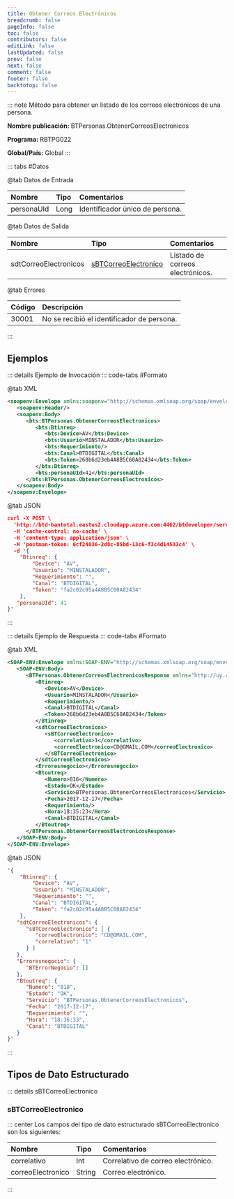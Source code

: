 ```yaml
---
title: Obtener Correos Electrónicos
breadcrumb: false
pageInfo: false
toc: false
contributors: false
editLink: false
lastUpdated: false
prev: false
next: false
comment: false
footer: false
backtotop: false
---
```


<!-- ABRE DATOS DEL MÉTODO -->
::: note Método para obtener un listado de los correos electrónicos de una persona.

**Nombre publicación:** BTPersonas.ObtenerCorreosElectronicos

**Programa:** RBTPG022

**Global/País:** Global
:::
<!-- CIERRA DATOS DEL MÉTODO -->

<!-- ABRE TABLA DE DATOS -->
::: tabs #Datos 

@tab Datos de Entrada

Nombre | Tipo | Comentarios
:--------- | :--------- | :---------
personaUId | Long | Identificador único de persona.

@tab Datos de Salida

Nombre | Tipo | Comentarios
:--------- | :----------- | :-----------
sdtCorreoElectronicos | [sBTCorreoElectronico](#sbtcorreoelectronico) | Listado de correos electrónicos.

@tab Errores

Código | Descripción
:--------- | :-----------
30001 | No se recibió el identificador de persona.
::: 
<!-- CIERRA TABLA DE DATOS -->

## **Ejemplos**

<!-- ABRE EJEMPLO DE INVOCACIÓN -->
::: details Ejemplo de Invocación 
::: code-tabs #Formato

@tab XML
```xml
<soapenv:Envelope xmlns:soapenv="http://schemas.xmlsoap.org/soap/envelope/" xmlns:bts="http://uy.com.dlya.bantotal/BTSOA/">
   <soapenv:Header/>
   <soapenv:Body>
      <bts:BTPersonas.ObtenerCorreosElectronicos>
         <bts:Btinreq>
            <bts:Device>AV</bts:Device>
            <bts:Usuario>MINSTALADOR</bts:Usuario>
            <bts:Requerimiento/>
            <bts:Canal>BTDIGITAL</bts:Canal>
            <bts:Token>268b6d23eb4A8B5C60A82434</bts:Token>
         </bts:Btinreq>
         <bts:personaUId>41</bts:personaUId>
      </bts:BTPersonas.ObtenerCorreosElectronicos>
   </soapenv:Body>
</soapenv:Envelope>
```

@tab JSON
```json
curl -X POST \
  'http://btd-bantotal.eastus2.cloudapp.azure.com:4462/btdeveloper/servlet/com.dlya.bantotal.odwsbt_BTPersonas_v1?ObtenerCorreosElectronicos=' \
  -H 'cache-control: no-cache' \
  -H 'content-type: application/json' \
  -H 'postman-token: 6cf24036-2d8c-85bd-13c6-f3c4d14533c4' \
  -d '{
	"Btinreq": {
		"Device": "AV",
		"Usuario": "MINSTALADOR",
		"Requerimiento": "",
		"Canal": "BTDIGITAL",
		"Token": "fa2c02c95a4A8B5C60A82434"
	},
   "personaUId": 41
}'
```
:::
<!-- CIERRA EJEMPLO DE INVOCACIÓN -->

<!-- ABRE EJEMPLO DE RESPUESTA -->
::: details Ejemplo de Respuesta 
::: code-tabs #Formato

@tab XML
```xml
<SOAP-ENV:Envelope xmlns:SOAP-ENV="http://schemas.xmlsoap.org/soap/envelope/" xmlns:xsd="http://www.w3.org/2001/XMLSchema" xmlns:SOAP-ENC="http://schemas.xmlsoap.org/soap/encoding/" xmlns:xsi="http://www.w3.org/2001/XMLSchema-instance">
   <SOAP-ENV:Body>
      <BTPersonas.ObtenerCorreosElectronicosResponse xmlns="http://uy.com.dlya.bantotal/BTSOA/">
         <Btinreq>
            <Device>AV</Device>
            <Usuario>MINSTALADOR</Usuario>
            <Requerimiento/>
            <Canal>BTDIGITAL</Canal>
            <Token>268b6d23eb4A8B5C60A82434</Token>
         </Btinreq>
         <sdtCorreoElectronicos>
            <sBTCorreoElectronico>
               <correlativo>1</correlativo>
               <correoElectronico>CD@GMAIL.COM</correoElectronico>
            </sBTCorreoElectronico>
         </sdtCorreoElectronicos>
         <Erroresnegocio></Erroresnegocio>
         <Btoutreq>
            <Numero>816</Numero>
            <Estado>OK</Estado>
            <Servicio>BTPersonas.ObtenerCorreosElectronicos</Servicio>
            <Fecha>2017-12-17</Fecha>
            <Requerimiento/>
            <Hora>18:35:23</Hora>
            <Canal>BTDIGITAL</Canal>
         </Btoutreq>
      </BTPersonas.ObtenerCorreosElectronicosResponse>
   </SOAP-ENV:Body>
</SOAP-ENV:Envelope>
```

@tab JSON
```json
'{
	"Btinreq": {
		"Device": "AV",
		"Usuario": "MINSTALADOR",
		"Requerimiento": "",
		"Canal": "BTDIGITAL",
		"Token": "fa2c02c95a4A8B5C60A82434"
	},
   "sdtCorreoElectronicos": {
      "sBTCorreoElectronico": [ {
         "correoElectronico": "CD@GMAIL.COM",
         "correlativo": "1"
      } ]
   },
   "Erroresnegocio": {
      "BTErrorNegocio": []
   },
   "Btoutreq": {
      "Numero": "818",
      "Estado": "OK",
      "Servicio": "BTPersonas.ObtenerCorreosElectronicos",
      "Fecha": "2017-12-17",
      "Requerimiento": "",
      "Hora": "18:36:33",
      "Canal": "BTDIGITAL"
   }
}'
```
::: 
<!-- CIERRA EJEMPLO DE RESPUESTA -->

## **Tipos de Dato Estructurado**

<!-- ABRE SDT -->
::: details sBTCorreoElectronico  

### sBTCorreoElectronico

::: center 
Los campos del tipo de dato estructurado sBTCorreoElectronico son los siguientes: 

Nombre | Tipo | Comentarios 
:--------- | :----------- | :----------- 
correlativo | Int | Correlativo de correo electrónico. 
correoElectronico | String | Correo electrónico.
:::
<!-- CIERRA SDT -->